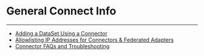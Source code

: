 


General Connect Info
====================
***
* [Adding a DataSet Using a Connector](../../raw_kb/article/adding_a_dataset_using_a_connector/index.html)
* [Allowlisting IP Addresses for Connectors & Federated Adapters](../../raw_kb/article/allowlisting_ip_addresses_for_connectors__federated_adapters/index.html)
* [Connector FAQs and Troubleshooting](/s/article/360042926294)
